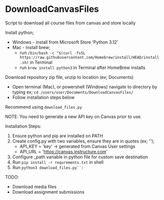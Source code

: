 # DownloadCanvasFiles
Script to download all course files from canvas and store locally

Install python;
* Windows - install from Microsoft Store 'Python 3.12'
* Mac - install brew;
  * run `/bin/bash -c "$(curl -fsSL https://raw.githubusercontent.com/Homebrew/install/HEAD/install.sh)` in Terminal
  * run `brew install python3` in Terminal after HomeBrew installs

Download repository zip file, unzip to location (ex; Documents)
* Open terminal (Mac), or powershell (Windows) navigate to directory by typing ex; `cd /users/user/Documents/DownloadCanvasFiles/`
* Follow installation steps below 

Recommend using `download_files.py`

NOTE: You need to generate a new API key on Canvas prior to use.

Installation Steps:

  1. Ensure python and pip are installed on PATH
  2. Create config.py with two variables, ensure they are in quotes (ex; '');
      * API_KEY = 'key' -> generated from Canvas User settings
      * API_URL = 'https://canvas.instructure.com'
  3. Configure _path variable in python file for custom save destination
  4. Run `pip install -r requrements.txt` in shell
  5. Run `python3 download_files.py``:`

TODO:
* Download media files
* Download assignment submissions
